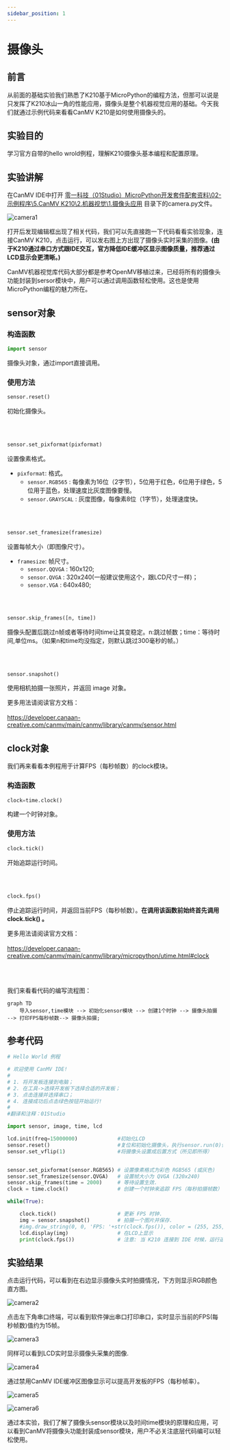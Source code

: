 ```yaml
---
sidebar_position: 1
---
```


# 摄像头

## 前言
从前面的基础实验我们熟悉了K210基于MicroPython的编程方法，但那可以说是只发挥了K210冰山一角的性能应用，摄像头是整个机器视觉应用的基础。今天我们就通过示例代码来看看CanMV K210是如何使用摄像头的。

## 实验目的
学习官方自带的hello wrold例程，理解K210摄像头基本编程和配置原理。

## 实验讲解

在CanMV IDE中打开 <u>零一科技（01Studio）MicroPython开发套件配套资料\02-示例程序\5.CanMV K210\2.机器视觉\1.摄像头应用</u> 目录下的camera.py文件。

![camera1](./img/camera/camera1.png)

打开后发现编辑框出现了相关代码，我们可以先直接跑一下代码看看实验现象，连接CanMV K210，点击运行，可以发右图上方出现了摄像头实时采集的图像。**(由于K210通过串口方式跟IDE交互，官方降低IDE缓冲区显示图像质量，推荐通过LCD显示会更清晰。)**


CanMV机器视觉库代码大部分都是参考OpenMV移植过来，已经将所有的摄像头功能封装到sersor模块中，用户可以通过调用函数轻松使用。这也是使用MicroPython编程的魅力所在。


## sensor对象

### 构造函数
```python
import sensor
```
摄像头对象，通过import直接调用。

### 使用方法

```python
sensor.reset()
```
初始化摄像头。

<br></br>

```python
sensor.set_pixformat(pixformat)
```
设置像素格式。
- `pixformat`: 格式。
    - `sensor.RGB565` : 每像素为16位（2字节），5位用于红色，6位用于绿色，5位用于蓝色，处理速度比灰度图像要慢。
    - `sensor.GRAYSCAL` : 灰度图像，每像素8位（1字节），处理速度快。

<br></br>

```python
sensor.set_framesize(framesize)
```
设置每帧大小（即图像尺寸）。
- `framesize`: 帧尺寸。
    - `sensor.QQVGA` : 160x120;
    - `sensor.QVGA` : 320x240(一般建议使用这个，跟LCD尺寸一样)；
    - `sensor.VGA` : 640x480;

<br></br>

```python
sensor.skip_frames([n, time])
```
摄像头配置后跳过n帧或者等待时间time让其变稳定。n:跳过帧数；time：等待时间,单位ms。（如果n和time均没指定，则默认跳过300毫秒的帧。）

<br></br>

```python
sensor.snapshot()
```
使用相机拍摄一张照片，并返回 image 对象。


更多用法请阅读官方文档：<br></br>
https://developer.canaan-creative.com/canmv/main/canmv/library/canmv/sensor.html

## clock对象

我们再来看看本例程用于计算FPS（每秒帧数）的clock模块。

### 构造函数
```python
clock=time.clock()
```
构建一个时钟对象。

### 使用方法
```python
clock.tick()
```
开始追踪运行时间。

<br></br>

```python
clock.fps()
```
停止追踪运行时间，并返回当前FPS（每秒帧数）。**在调用该函数前始终首先调用 clock.tick() 。**

更多用法请阅读官方文档：<br></br>
https://developer.canaan-creative.com/canmv/main/canmv/library/micropython/utime.html#clock

<br></br>

我们来看看代码的编写流程图：


```mermaid
graph TD
    导入sensor,time模块 --> 初始化sensor模块 --> 创建1个时钟 --> 摄像头拍摄 --> 打印FPS每秒帧数--> 摄像头拍摄;
```

## 参考代码

```python
# Hello World 例程

# 欢迎使用 CanMV IDE!
#
# 1. 将开发板连接到电脑；
# 2. 在工具->选择开发板下选择合适的开发板；
# 3. 点击连接并选择串口；
# 4. 连接成功后点击绿色按钮开始运行!
#
#翻译和注释：01Studio

import sensor, image, time, lcd

lcd.init(freq=15000000)             #初始化LCD
sensor.reset()                      #复位和初始化摄像头，执行sensor.run(0)停止。
sensor.set_vflip(1)                 #将摄像头设置成后置方式（所见即所得）


sensor.set_pixformat(sensor.RGB565) # 设置像素格式为彩色 RGB565 (或灰色)
sensor.set_framesize(sensor.QVGA)   # 设置帧大小为 QVGA (320x240)
sensor.skip_frames(time = 2000)     # 等待设置生效.
clock = time.clock()                # 创建一个时钟来追踪 FPS（每秒拍摄帧数）

while(True):

    clock.tick()                    # 更新 FPS 时钟.
    img = sensor.snapshot()         # 拍摄一个图片并保存.
    #img.draw_string(0, 0, 'FPS: '+str(clock.fps()), color = (255, 255,255), scale = 3,mono_space = False)
    lcd.display(img)                # 在LCD上显示
    print(clock.fps())              # 注意: 当 K210 连接到 IDE 时候，运行速度减半，因此当断开 IDE 时 FPS 会提升。

```

## 实验结果

点击运行代码，可以看到在右边显示摄像头实时拍摄情况，下方则显示RGB颜色直方图。

![camera2](./img/camera/camera2.png)

点击左下角串口终端，可以看到软件弹出串口打印串口，实时显示当前的FPS(每秒帧数)值约为15帧。

![camera3](./img/camera/camera3.png)

同样可以看到LCD实时显示摄像头采集的图像.

![camera4](./img/camera/camera4.png)

通过禁用CanMV IDE缓冲区图像显示可以提高开发板的FPS（每秒帧率）。

![camera5](./img/camera/camera5.png)

![camera6](./img/camera/camera6.png)

通过本实验，我们了解了摄像头sensor模块以及时间time模块的原理和应用，可以看到CanMV将摄像头功能封装成sensor模块，用户不必关注底层代码编可以轻松使用。